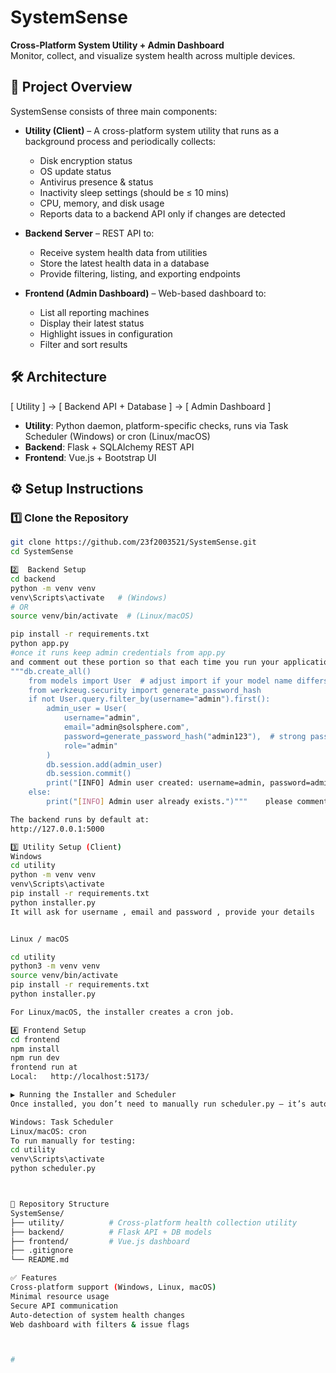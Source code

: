 # SystemSense
**Cross-Platform System Utility + Admin Dashboard**  
Monitor, collect, and visualize system health across multiple devices.

## 📌 Project Overview
SystemSense consists of three main components:

- **Utility (Client)** – A cross-platform system utility that runs as a background process and periodically collects:
  - Disk encryption status
  - OS update status
  - Antivirus presence & status
  - Inactivity sleep settings (should be ≤ 10 mins)
  - CPU, memory, and disk usage
  - Reports data to a backend API only if changes are detected

- **Backend Server** – REST API to:
  - Receive system health data from utilities
  - Store the latest health data in a database
  - Provide filtering, listing, and exporting endpoints

- **Frontend (Admin Dashboard)** – Web-based dashboard to:
  - List all reporting machines
  - Display their latest status
  - Highlight issues in configuration
  - Filter and sort results

## 🛠 Architecture
[ Utility ] → [ Backend API + Database ] → [ Admin Dashboard ]
- **Utility**: Python daemon, platform-specific checks, runs via Task Scheduler (Windows) or cron (Linux/macOS)
- **Backend**: Flask + SQLAlchemy REST API
- **Frontend**: Vue.js + Bootstrap UI

## ⚙️ Setup Instructions

### 1️⃣ Clone the Repository
```bash
git clone https://github.com/23f2003521/SystemSense.git
cd SystemSense

2️⃣  Backend Setup
cd backend
python -m venv venv
venv\Scripts\activate   # (Windows)
# OR
source venv/bin/activate  # (Linux/macOS)

pip install -r requirements.txt
python app.py
#once it runs keep admin credentials from app.py 
and comment out these portion so that each time you run your application it does not run each time db.create_All()
"""db.create_all()
    from models import User  # adjust import if your model name differs
    from werkzeug.security import generate_password_hash
    if not User.query.filter_by(username="admin").first():
        admin_user = User(
            username="admin",
            email="admin@solsphere.com",
            password=generate_password_hash("admin123"),  # strong password recommended
            role="admin"
        )
        db.session.add(admin_user)
        db.session.commit()
        print("[INFO] Admin user created: username=admin, password=admin123")
    else:
        print("[INFO] Admin user already exists.")"""    please comment it out in app.py

The backend runs by default at:
http://127.0.0.1:5000

3️⃣ Utility Setup (Client)
Windows
cd utility
python -m venv venv
venv\Scripts\activate
pip install -r requirements.txt
python installer.py
It will ask for username , email and password , provide your details 


Linux / macOS

cd utility
python3 -m venv venv
source venv/bin/activate
pip install -r requirements.txt
python installer.py

For Linux/macOS, the installer creates a cron job.

4️⃣ Frontend Setup
cd frontend
npm install
npm run dev
frontend run at
Local:   http://localhost:5173/

▶ Running the Installer and Scheduler
Once installed, you don’t need to manually run scheduler.py — it’s automatically triggered by:

Windows: Task Scheduler
Linux/macOS: cron
To run manually for testing:
cd utility
venv\Scripts\activate
python scheduler.py



📂 Repository Structure
SystemSense/
├── utility/          # Cross-platform health collection utility
├── backend/          # Flask API + DB models
├── frontend/         # Vue.js dashboard
├── .gitignore
└── README.md

✅ Features
Cross-platform support (Windows, Linux, macOS)
Minimal resource usage
Secure API communication
Auto-detection of system health changes
Web dashboard with filters & issue flags



#
